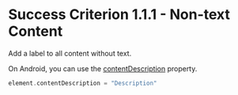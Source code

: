 # Success Criterion 1.1.1 - Non-text Content

Add a label to all content without text.

On Android, you can use the [contentDescription](https://developer.android.com/reference/android/view/View.html#attr_android:contentDescription) property.

```kotlin
element.contentDescription = "Description"
```
